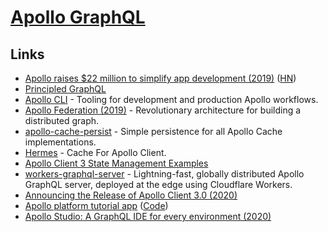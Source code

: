 # [Apollo GraphQL](https://www.apollographql.com/)

## Links

- [Apollo raises \$22 million to simplify app development (2019)](https://blog.apollographql.com/apollo-raises-22-million-to-simplify-app-development-ee30502c81b3) ([HN](https://news.ycombinator.com/item?id=20164531))
- [Principled GraphQL](https://principledgraphql.com/)
- [Apollo CLI](https://github.com/apollographql/apollo-tooling) - Tooling for development and production Apollo workflows.
- [Apollo Federation (2019)](https://blog.apollographql.com/apollo-federation-f260cf525d21) - Revolutionary architecture for building a distributed graph.
- [apollo-cache-persist](https://github.com/apollographql/apollo-cache-persist) - Simple persistence for all Apollo Cache implementations.
- [Hermes](https://github.com/convoyinc/apollo-cache-hermes) - Cache For Apollo Client.
- [Apollo Client 3 State Management Examples](https://github.com/apollographql/ac3-state-management-examples)
- [workers-graphql-server](https://github.com/signalnerve/workers-graphql-server) - Lightning-fast, globally distributed Apollo GraphQL server, deployed at the edge using Cloudflare Workers.
- [Announcing the Release of Apollo Client 3.0 (2020)](https://www.apollographql.com/blog/announcing-the-release-of-apollo-client-3-0/)
- [Apollo platform tutorial app](https://www.apollographql.com/docs/tutorial/introduction/) ([Code](https://github.com/apollographql/fullstack-tutorial))
- [Apollo Studio: A GraphQL IDE for every environment (2020)](https://www.apollographql.com/blog/apollo-studio-a-graphql-ide-for-every-environment/)

